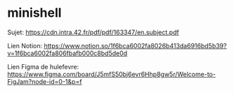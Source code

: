 # minishell

Sujet:
https://cdn.intra.42.fr/pdf/pdf/163347/en.subject.pdf

Lien Notion:
https://www.notion.so/1f6bca6002fa8026b413da6916bd5b39?v=1f6bca6002fa806fbafb000c8bd5de0d

Lien Figma de hulefevre:
https://www.figma.com/board/J5mfS50bj6evr6Hhp8gw5r/Welcome-to-FigJam?node-id=0-1&p=f
